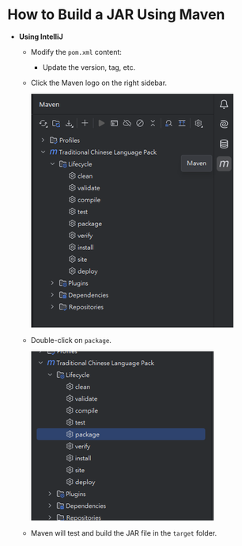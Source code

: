 # How to Build a JAR Using Maven

* **Using IntelliJ**
    * Modify the `pom.xml` content:
        * Update the version, tag, etc.
    * Click the Maven logo on the right sidebar.
  
      ![maven_sidebar.png](images/maven_sidebar.png)
  
    * Double-click on `package`.
  
      ![maven_package.png](images/maven_package.png)
  
    * Maven will test and build the JAR file in the `target` folder.
